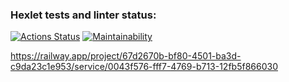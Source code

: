 ### Hexlet tests and linter status:
[![Actions Status](https://github.com/Dimon0476/python-project-52/actions/workflows/hexlet-check.yml/badge.svg)](https://github.com/Dimon0476/python-project-52/actions)
[![Maintainability](https://api.codeclimate.com/v1/badges/72e67f235110f750217c/maintainability)](https://codeclimate.com/github/Dimon0476/python-project-52/maintainability)

https://railway.app/project/67d2670b-bf80-4501-ba3d-c9da23c1e953/service/0043f576-fff7-4769-b713-12fb5f866030
